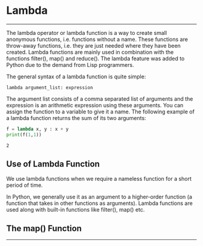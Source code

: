
# Lambda
---

The lambda operator or lambda function is a way to create small anonymous functions, i.e. functions without a name. These functions are throw-away functions, i.e. they are just needed where they have been created. Lambda functions are mainly used in combination with the functions filter(), map() and reduce(). The lambda feature was added to Python due to the demand from Lisp programmers.

The general syntax of a lambda function is quite simple:

`lambda argument_list: expression`

The argument list consists of a comma separated list of arguments and the expression is an arithmetic expression using these arguments. You can assign the function to a variable to give it a name.
The following example of a lambda function returns the sum of its two arguments: 


```python
f = lambda x, y : x + y
print(f(1,1))

```

    2


## Use of Lambda Function

We use lambda functions when we require a nameless function for a short period of time.

In Python, we generally use it as an argument to a higher-order function (a function that takes in other functions as arguments). Lambda functions are used along with built-in functions like filter(), map() etc.

## The map() Function
----
